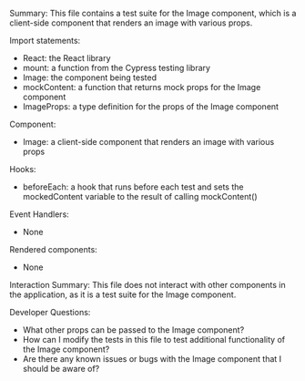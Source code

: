 Summary:
This file contains a test suite for the Image component, which is a client-side component that renders an image with various props.

Import statements:
- React: the React library
- mount: a function from the Cypress testing library
- Image: the component being tested
- mockContent: a function that returns mock props for the Image component
- ImageProps: a type definition for the props of the Image component

Component:
- Image: a client-side component that renders an image with various props

Hooks:
- beforeEach: a hook that runs before each test and sets the mockedContent variable to the result of calling mockContent()

Event Handlers:
- None

Rendered components:
- None

Interaction Summary:
This file does not interact with other components in the application, as it is a test suite for the Image component.

Developer Questions:
- What other props can be passed to the Image component?
- How can I modify the tests in this file to test additional functionality of the Image component?
- Are there any known issues or bugs with the Image component that I should be aware of?